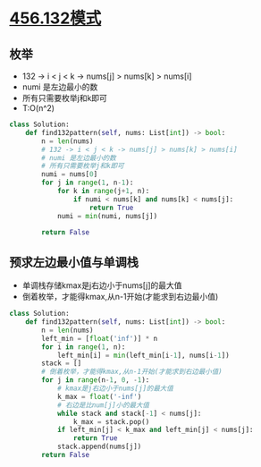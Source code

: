 # [456.132模式](https://leetcode-cn.com/problems/132-pattern/)
## 枚举
+ 132 -> i < j < k -> nums[j] > nums[k] > nums[i]
+ numi 是左边最小的数
+ 所有只需要枚举j和k即可
+ T:O(n^2)
``` python
class Solution:
    def find132pattern(self, nums: List[int]) -> bool:
        n = len(nums)
        # 132 -> i < j < k -> nums[j] > nums[k] > nums[i]
        # numi 是左边最小的数
        # 所有只需要枚举j和k即可
        numi = nums[0]
        for j in range(1, n-1):
            for k in range(j+1, n):
                if numi < nums[k] and nums[k] < nums[j]:
                    return True
            numi = min(numi, nums[j]) 

        return False
```
## 预求左边最小值与单调栈
+ 单调栈存储kmax是j右边小于nums[j]的最大值
+ 倒着枚举，才能得kmax,从n-1开始(才能求到右边最小值)

``` python
class Solution:
    def find132pattern(self, nums: List[int]) -> bool:
        n = len(nums)
        left_min = [float('inf')] * n 
        for i in range(1, n):
            left_min[i] = min(left_min[i-1], nums[i-1])
        stack = []
        # 倒着枚举，才能得kmax,从n-1开始(才能求到右边最小值)
        for j in range(n-1, 0, -1):
            # kmax是j右边小于nums[j]的最大值
            k_max = float('-inf')
            # 右边是比num[j]小的最大值
            while stack and stack[-1] < nums[j]:
                k_max = stack.pop()
            if left_min[j] < k_max and left_min[j] < nums[j]:
                return True
            stack.append(nums[j]) 
        return False 
```